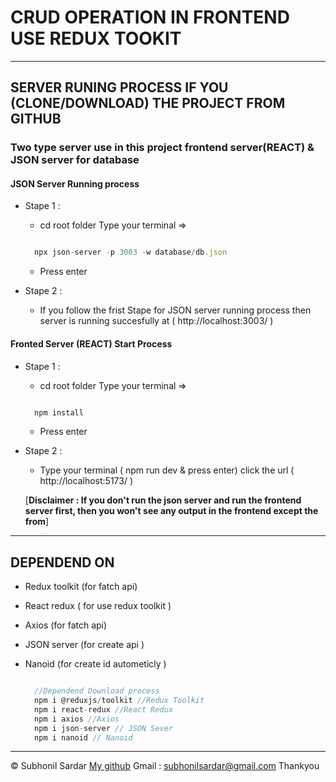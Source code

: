 # CRUD OPERATION IN FRONTEND USE REDUX TOOKIT

---
## SERVER RUNING PROCESS IF YOU (CLONE/DOWNLOAD) THE PROJECT FROM GITHUB
### Two type server use in this project frontend server(REACT) & JSON server for database

#### JSON Server Running process
* Stape 1 :
    - cd root folder Type your terminal => 

  ```js

    npx json-server -p 3003 -w database/db.json

  ```
    - Press enter
* Stape 2 : 
    - If you follow the frist Stape for JSON server running process then server is running succesfully at ( http://localhost:3003/ )

#### Fronted Server (REACT) Start Process
* Stape 1 :
    - cd root folder Type your terminal =>

  ```js

    npm install 

  ```
    - Press enter
    
* Stape 2 : 
    - Type your terminal ( npm run dev & press enter) click the url ( http://localhost:5173/ )

    [<b>Disclaimer : If you don't run the json server and run the frontend server first, then you won't see any output in the frontend except the from</b>]

---

## DEPENDEND ON
* Redux toolkit (for fatch api) 
* React redux ( for use redux toolkit ) 
* Axios (for fatch api)
* JSON server (for create api ) 
* Nanoid (for create id autometicly ) 

  ```js

    //Dependend Download process 
    npm i @reduxjs/toolkit //Redux Toolkit 
    npm i react-redux //React Redux 
    npm i axios //Axios
    npm i json-server // JSON Sever
    npm i nanoid // Nanoid

  ```

---

&copy; Subhonil Sardar [My github](http://github.com/subhonil-sardar) Gmail : subhonilsardar@gmail.com Thankyou 